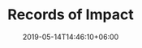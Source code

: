 ---
title: "Records of Impact"
date: 2019-05-14T14:46:10+06:00
description: "Our records of impact"
type: "featured"
image: "images/featured-post/post-4.jpg"
link: "/impact"
categories:
  - ""
tags:
  - ""
---